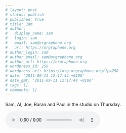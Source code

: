 ```yaml
---
# layout: post
# status: publish
# published: true
# title: Jam
# author:
#   display_name: sam
#   login: sam
#   email: sam@orgraphone.org
#   url: https://orgraphone.org
# author_login: sam
# author_email: sam@orgraphone.org
# author_url: https://orgraphone.org
# wordpress_id: 250
# wordpress_url: https://org.orgraphone.org/?p=250
# date: '2011-09-11 12:17:44 +0100'
# date_gmt: '2011-09-11 12:17:44 +0100'
# tags: []
# comments: []
---
```

<p>Sam, Al, Joe, Baran and Paul in the studio on Thursday.</p>
<p><audio controls="true" autobuffer="true"><br />
	<source src="https://media.param3.com/music/baron/jams/20110908_jam.ogg" /><br />
	<source src="https://media.param3.com/music/baron/jams/20110908_jam.mp3" /><br />
Download:<br />
	[<a href="https://media.param3.com/music/baron/jams/20110908_jam.ogg" title="Just me and my band, jamming in the studio (ogg)">ogg</a>]<br />
	[<a href="https://media.param3.com/music/baron/jams/20110908_jam.mp3" title="Just me and my band, jamming in the studio (mp3)">mp3</a>]<br />
</audio></p>
